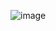 ![image](https://github.com/Indraarr/calculator/assets/136786069/70da0601-e427-4c09-b66b-2fb471dbbd3b)
